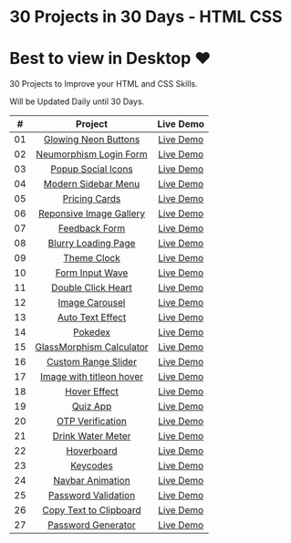 # 30 Projects in 30 Days - HTML CSS
# Best to view in Desktop ♥

30 Projects to Improve your HTML and CSS Skills.

Will be Updated Daily until 30 Days.

| #            | Project    | Live Demo    
| :---:        |    :---:   |    :---:
| 01       | [Glowing Neon Buttons](https://github.com/dhananjayansb/30Projects30Days/tree/master/1-glowing-neon-buttons)      | [Live Demo](https://dhananjayansb.github.io/30projects30days/1-glowing-neon-buttons/)  
| 02       | [Neumorphism Login Form](https://github.com/dhananjayansb/30Projects30Days/tree/master/2-neumorphism-login-form)      | [Live Demo](https://dhananjayansb.github.io/30projects30days/2-neumorphism-login-form/) 
| 03       | [Popup Social Icons](https://github.com/dhananjayansb/30Projects30Days/tree/master/3-popup-social-icons)      | [Live Demo](https://dhananjayansb.github.io/30projects30days/3-popup-social-icons/)
| 04       | [Modern Sidebar Menu](https://github.com/dhananjayansb/30Projects30Days/tree/master/4-modern-sidebar-menu)      | [Live Demo](https://dhananjayansb.github.io/30projects30days/4-modern-sidebar-menu/)
| 05       | [Pricing Cards](https://github.com/dhananjayansb/30Projects30Days/tree/master/5-pricing-cards)      | [Live Demo](https://dhananjayansb.github.io/30projects30days/5-pricing-cards/)
| 06       | [Reponsive Image Gallery](https://github.com/dhananjayansb/30Projects30Days/tree/master/6-responsive-image-gallery)      | [Live Demo](https://dhananjayansb.github.io/30projects30days/6-responsive-image-gallery/)
| 07       | [Feedback Form](https://github.com/dhananjayansb/30Projects30Days/tree/master/7-feedback-ui-design)      | [Live Demo](https://dhananjayansb.github.io/30projects30days/7-feedback-ui-design/)
| 08       | [Blurry Loading Page](https://github.com/dhananjayansb/30Projects30Days/tree/master/8-blurry-loading)      | [Live Demo](https://dhananjayansb.github.io/30projects30days/8-blurry-loading/)
| 09       | [Theme Clock](https://github.com/dhananjayansb/30Projects30Days/tree/master/9-theme-clock)      | [Live Demo](https://dhananjayansb.github.io/30projects30days/9-theme-clock/)
| 10       | [Form Input Wave](https://github.com/dhananjayansb/30Projects30Days/tree/master/10-form-input-wave)      | [Live Demo](https://dhananjayansb.github.io/30projects30days/10-form-input-wave/)
| 11       | [Double Click Heart](https://github.com/dhananjayansb/30Projects30Days/tree/master/11-double-click-heart)      | [Live Demo](https://dhananjayansb.github.io/30projects30days/11-double-click-heart/)
| 12       | [Image Carousel](https://github.com/dhananjayansb/30Projects30Days/tree/master/12-image-carousel)      | [Live Demo](https://dhananjayansb.github.io/30projects30days/12-image-carousel/)
| 13       | [Auto Text Effect](https://github.com/dhananjayansb/30Projects30Days/tree/master/13-auto-text-effect)      | [Live Demo](https://dhananjayansb.github.io/30projects30days/13-auto-text-effect/)
| 14       | [Pokedex](https://github.com/dhananjayansb/30Projects30Days/tree/master/14-pokedex)      | [Live Demo](https://dhananjayansb.github.io/30projects30days/14-pokedex/)
| 15       | [GlassMorphism Calculator](https://github.com/dhananjayansb/30Projects30Days/tree/master/15-glassmorp-calculator)      | [Live Demo](https://dhananjayansb.github.io/30projects30days/15-glassmorp-calculator/)
| 16       | [Custom Range Slider](https://github.com/dhananjayansb/30Projects30Days/tree/master/16-custom-range-slider)      | [Live Demo](https://dhananjayansb.github.io/30projects30days/16-custom-range-slider/)
| 17       | [Image with titleon hover](https://github.com/dhananjayansb/30Projects30Days/tree/master/17-image-with-titleon-hover)      | [Live Demo](https://dhananjayansb.github.io/30projects30days/17-image-with-titleon-hover/)
| 18       | [Hover Effect](https://github.com/dhananjayansb/30Projects30Days/tree/master/18-hover-effect)      | [Live Demo](https://dhananjayansb.github.io/30projects30days/18-hover-effect/)
| 19       | [Quiz App](https://github.com/dhananjayansb/30Projects30Days/tree/master/19-quiz-app)      | [Live Demo](https://dhananjayansb.github.io/30projects30days/19-quiz-app/)
| 20       | [OTP Verification](https://github.com/dhananjayansb/30Projects30Days/tree/master/20-verify-account-ui)      | [Live Demo](https://dhananjayansb.github.io/30projects30days/20-verify-account-ui/)
| 21       | [Drink Water Meter](https://github.com/dhananjayansb/30Projects30Days/tree/master/21-drink-water)      | [Live Demo](https://dhananjayansb.github.io/30projects30days/21-drink-water/)
| 22       | [Hoverboard](https://github.com/dhananjayansb/30Projects30Days/tree/master/22-hoverboard)      | [Live Demo](https://dhananjayansb.github.io/30projects30days/22-hoverboard/)
| 23       | [Keycodes](https://github.com/dhananjayansb/30Projects30Days/tree/master/23-event-keycodes)      | [Live Demo](https://dhananjayansb.github.io/30projects30days/23-event-keycodes/)
| 24       | [Navbar Animation](https://github.com/dhananjayansb/30Projects30Days/tree/master/24-navbar-animation)      | [Live Demo](https://dhananjayansb.github.io/30projects30days/24-navbar-animation/)
| 25       | [Password Validation](https://github.com/dhananjayansb/30Projects30Days/tree/master/25-password-validation)      | [Live Demo](https://dhananjayansb.github.io/30projects30days/25-password-validation/)
| 26       | [Copy Text to Clipboard](https://github.com/dhananjayansb/30Projects30Days/tree/master/26-copy-text-clipboard)      | [Live Demo](https://dhananjayansb.github.io/30projects30days/26-copy-text-clipboard/)
| 27       | [Password Generator](https://github.com/dhananjayansb/30Projects30Days/tree/master/27-password-generator)      | [Live Demo](https://dhananjayansb.github.io/30projects30days/27-password-generator/)
